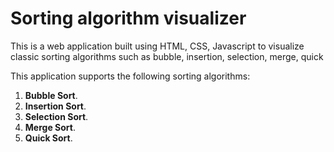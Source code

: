 # Sorting algorithm visualizer

This is a web application built using HTML, CSS, Javascript to visualize classic sorting algorithms such as bubble, insertion, selection, merge, quick 


This application supports the following sorting algorithms:

1. **Bubble Sort**.
2. **Insertion Sort**.
3. **Selection Sort**.
4. **Merge Sort**.
5. **Quick Sort**.
